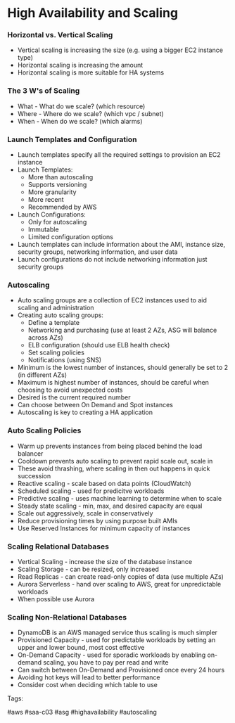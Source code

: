 # High Availability and Scaling

### Horizontal vs. Vertical Scaling

* Vertical scaling is increasing the size (e.g. using a bigger EC2
  instance type)
* Horizontal scaling is increasing the amount 
* Horizontal scaling is more suitable for HA systems

### The 3 W's of Scaling

* What - What do we scale? (which resource)
* Where - Where do we scale? (which vpc / subnet)
* When - When do we scale? (which alarms)

### Launch Templates and Configuration

* Launch templates specify all the required settings to provision an
  EC2 instance
* Launch Templates:
  * More than autoscaling
  * Supports versioning
  * More granularity
  * More recent
  * Recommended by AWS
* Launch Configurations:
  * Only for autoscaling
  * Immutable
  * Limited configuration options
* Launch templates can include information about the AMI, instance size,
  security groups, networking information, and user data
* Launch configurations do not include networking information just
  security groups

### Autoscaling

* Auto scaling groups are a collection of EC2 instances used to aid
  scaling and administration
* Creating auto scaling groups:
  * Define a template
  * Networking and purchasing (use at least 2 AZs, ASG will balance
    across AZs)
  * ELB configuration (should use ELB health check)
  * Set scaling policies
  * Notifications (using SNS)
* Minimum is the lowest number of instances, should generally be set to
  2 (in different AZs)
* Maximum is highest number of instances, should be careful when
  choosing to avoid unexpected costs
* Desired is the current required number
* Can choose between On Demand and Spot instances
* Autoscaling is key to creating a HA application

### Auto Scaling Policies

* Warm up prevents instances from being placed behind the load balancer
* Cooldown prevents auto scaling to prevent rapid scale out, scale in
* These avoid thrashing, where scaling in then out happens in quick
  succession
* Reactive scaling - scale based on data points (CloudWatch)
* Scheduled scaling - used for predicitve workloads
* Predictive scaling - uses machine learning to determine when to scale
* Steady state scaling - min, max, and desired capacity are equal
* Scale out aggressively, scale in conservatively
* Reduce provisioning times by using purpose built AMIs
* Use Reserved Instances for minimum capacity of instances

### Scaling Relational Databases

* Vertical Scaling - increase the size of the database instance
* Scaling Storage - can be resized, only increased
* Read Replicas - can create read-only copies of data (use multiple AZs)
* Aurora Serverless - hand over scaling to AWS, great for unpredictable
  workloads
* When possible use Aurora

### Scaling Non-Relational Databases

* DynamoDB is an AWS managed service thus scaling is much simpler
* Provisioned Capacity - used for predictable workloads by setting an
  upper and lower bound, most cost effective
* On-Demand Capacity - used for sporadic workloads by enabling on-demand
  scaling, you have to pay per read and write
* Can switch between On-Demand and Provisioned once every 24 hours
* Avoiding hot keys will lead to better performance
* Consider cost when deciding which table to use

Tags:

  #aws #saa-c03 #asg #highavailability #autoscaling
